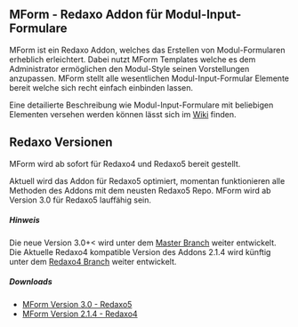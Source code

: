 ## MForm - Redaxo Addon für Modul-Input-Formulare

MForm ist ein Redaxo Addon, welches das Erstellen von Modul-Formularen erheblich erleichtert. Dabei nutzt MForm Templates  welche es dem Administrator ermöglichen den Modul-Style seinen Vorstellungen anzupassen. MForm stellt alle wesentlichen Modul-Input-Formular Elemente bereit welche sich recht einfach einbinden lassen.

Eine detailierte Beschreibung wie Modul-Input-Formulare mit beliebigen Elementen versehen werden können lässt sich im [Wiki](https://github.com/joachimdoerr/mform/wiki) finden.

## Redaxo Versionen

MForm wird ab sofort für Redaxo4 und Redaxo5 bereit gestellt.

Aktuell wird das Addon für Redaxo5 optimiert, momentan funktionieren alle Methoden des Addons mit dem neusten Redaxo5 Repo. MForm wird ab Version 3.0 für Redaxo5 lauffähig sein.

##### Hinweis

Die neue Version 3.0+< wird unter dem [Master Branch](https://github.com/joachimdoerr/mform) weiter entwickelt.
Die Aktuelle Redaxo4 kompatible Version des Addons 2.1.4 wird künftig unter dem [Redaxo4 Branch](https://github.com/joachimdoerr/mform/tree/redaxo4) weiter entwickelt.

##### Downloads

* [MForm Version 3.0 - Redaxo5](https://github.com/joachimdoerr/mform/archive/master.zip)
* [MForm Version 2.1.4 - Redaxo4](https://github.com/joachimdoerr/mform/archive/redaxo4.zip)
